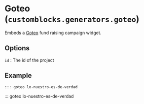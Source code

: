 # Goteo (`customblocks.generators.goteo`)

Embeds a [Goteo] fund raising campaign widget.

[Goteo]: https://goteo.org

## Options

`id`
: The id of the project

## Example

```markdown
::: goteo lo-nuestro-es-de-verdad
```

::: goteo lo-nuestro-es-de-verdad

